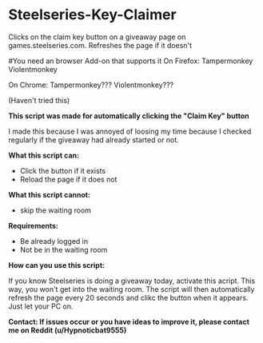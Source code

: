 # Steelseries-Key-Claimer
Clicks on the claim key button on a giveaway page on games.steelseries.com. Refreshes the page if it doesn't

#You need an browser Add-on that supports it
On Firefox: 
Tampermonkey
Violentmonkey

On Chrome:
Tampermonkey???
Violentmonkey???

(Haven't tried this)

**This script was made for automatically clicking the "Claim Key" button**

I made this because I was annoyed of loosing my time because I checked regularly if the giveaway had already started or not. 

**What this script can:**
* Click the button if it exists
* Reload the page if it does not

**What this script cannot:**
* skip the waiting room

**Requirements:**
* Be already logged in
* Not be in the waiting room

**How can you use this script:**

If you know Steelseries is doing a giveaway today, activate this acript. This way, you won't get into the waiting room. The script will then automatically refresh the page every 20 seconds and clikc the button when it appears. Just let your PC on.

**Contact: If issues occur or you have ideas to improve it, please contact me on Reddit (u/Hypnoticbat9555)**


